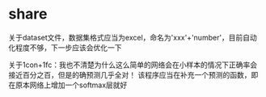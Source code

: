 # share
关于dataset文件，数据集格式应当为excel，命名为'xxx'+'number'，目前自动化程度不够，下一步应该会优化一下

关于1con+1fc：我也不清楚为什么这么简单的网络会在小样本的情况下正确率会接近百分之百，但是的确预测几乎全对！
              该程序应当在补充一个预测的函数，即在原本网络上增加一个softmax层就好
